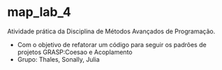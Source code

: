 # map_lab_4
Atividade prática da Disciplina de Métodos Avançados de Programação.
- Com o objetivo de refatorar um código para seguir os padrões de projetos GRASP:Coesao e Acoplamento
- Grupo: Thales, Sonally, Julia
